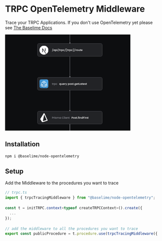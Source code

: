 # TRPC OpenTelemetry Middleware

Trace your TRPC Applications. If you don't use OpenTelemetry yet please see [The Baselime Docs](https://baselime.io/docs/sending-data/opentelemetry)

![Trace TRPC](trpc.png)

## Installation

```bash
npm i @baselime/node-opentelemetry
```

## Setup

Add the Middleware to the procedures you want to trace

```typescript
// trpc.ts
import { trpcTracingMiddleware } from "@baselime/node-opentelemetry";

const t = initTRPC.context<typeof createTRPCContext>().create({
  ...
});

// add the middleware to all the procedures you want to trace
export const publicProcedure = t.procedure.use(trpcTracingMiddleware({ collectInput: true }))
```
